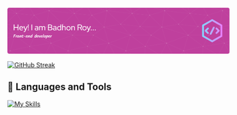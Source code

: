 ![Header](https://raw.githubusercontent.com/Badhon-Roy/Badhon-Roy/main/images/CoverPhoto/github-header-image.png)


[![GitHub Streak](https://github-readme-streak-stats.herokuapp.com?user=Badhon-Roy)](https://git.io/streak-stats)
## 🧰 Languages and Tools
[![My Skills](https://skillicons.dev/icons?i=html,css,tailwind,bootstrap,javascript,react,mongodb,express,vite,firebase,vscode)](https://skillicons.dev)